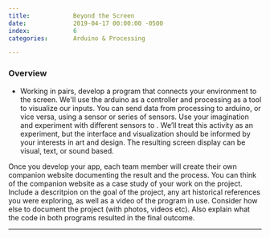 ```yaml
---
title:            Beyond the Screen
date:             2019-04-17 00:00:00 -0500
index:            6
categories:       Arduino & Processing

---
```


### Overview

- Working in pairs, develop a program that connects your environment to the screen.
We'll use the arduino as a controller and processing as a tool to visualize our inputs.
You can  send data from processing to arduino, or vice versa, using a sensor or series of sensors.
Use your imagination and experiment with different sensors to . We&rsquo;ll treat this activity as an experiment, but the interface and visualization should be informed by your interests in art and design.
The resulting screen display can be visual, text, or sound based.

Once you develop your app, each team member will create their own companion website documenting the result and the process.
You can think of the companion website as a case study of your work on the project. Include a descritpion on the goal of the project, any art historical references you were exploring, as well as a video of the program in use. Consider how else to document the project (with photos, videos etc). Also explain what the code in both programs resulted in the final outcome.



---


